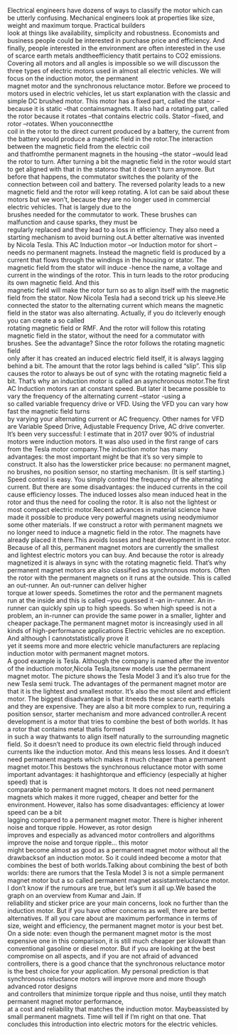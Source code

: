 Electrical  engineers  have  dozens  of   ways  to  classify  the  motor  which  can  be  utterly confusing. 
Mechanical  engineers  look  at  properties  like  size,  weight  and  maximum  torque.  Practical builders  
look  at  things  like  availability,  simplicity  and  robustness.  Economists  and  business people could 
be interested in purchase price and efficiency. And finally, people interested in the  environment  are often 
interested  in  the  use  of  scarce  earth  metals  andtheefficiency thatit pertains to CO2 emissions. 
Covering  all  motors  and  all  angles  is  impossible  so  we  will discusson  the  three  types  of electric 
motors used in almost all electric vehicles.  We  will  focus  on  the  induction  motor, the permanent  
magnet  motor  and the synchronous reluctance motor. Before we proceed to motors used in electric vehicles, 
let us start explanation with the classic and simple DC brushed motor. This motor has a fixed part, called 
the stator –because it is static –that containsmagnets. It also  had  a  rotating  part,  called  the  rotor 
because  it  rotates –that  contains  electric  coils. Stator –fixed, and rotor –rotates. When  youconnectthe  
coil  in  the  rotor  to  the  direct  current  produced  by  a  battery,  the current from the battery would 
produce a magnetic field in the rotor.The  interaction  between  the  magnetic  field  from  the  electric  coil  
and  thatfromthe permanent magnets in the housing –the stator –would lead the rotor to turn. After turning a bit 
the magnetic field in the rotor would start to get aligned with that in the statorso that it doesn't turn anymore.
But  before  that  happens,  the  commutator  switches  the polarity  of  the  connection between coil and battery. 
The reversed polarity leads to a new magnetic field and the rotor will keep rotating. A lot can be said about these 
motors but we won’t, because they are no longer used in commercial electric vehicles. That is largely  due to the  
brushes needed for the commutator to  work.  These  brushes  can  malfunction  and cause  sparks,  they  must  be  
regularly  replaced and they  lead  to  a loss  in efficiency.  They  also  need  a  starting  mechanism  to  avoid 
burning out.A  better  alternative  was  invented  by  Nicola  Tesla.  This  AC  Induction  motor –or  Induction 
motor for short –needs no permanent magnets. Instead the magnetic field is produced by a current that flows through 
the windings in the housing or stator. The magnetic field from the stator will induce -hence the name, a voltage and 
current in the windings of the rotor. This in turn leads to the rotor producing its own magnetic field. And this  
magnetic field will make the rotor turn so as to align itself with the magnetic field from the stator. Now Nicola Tesla 
had a second trick up his sleeve.He  connected  the  stator  to the alternating  current  which  means  the  magnetic  
field  in  the stator was also alternating. Actually,  if  you  do itcleverly  enough  you  can  create  a  so  called  
rotating  magnetic  field  or RMF. And the rotor will follow this rotating magnetic field in the stator, without the 
need for a  commutator  with  brushes. See  the  advantage? Since  the  rotor  follows  the  rotating magnetic  field  
only  after  it  has  created  an  induced  electric  field  itself,  it  is  always  lagging behind a bit. The amount 
that the rotor lags behind is called “slip”. This slip causes the rotor to always be out of sync with the rotating 
magnetic field a bit. That’s why an induction motor is called an asynchronous motor.The first AC Induction motors ran 
at constant speed. But later it became possible to vary the frequency  of  the  alternating  current –stator -using  a  
so  called  variable  frequency  drive  or VFD.  Using  the  VFD  you  can  vary  how  fast  the  magnetic  field  turns  
by  varying  your alternating  current  or AC  frequency.  Other  names  for  VFD  are  Variable  Speed  Drive, Adjustable 
Frequency Drive, AC drive converter. It’s been very successful: I estimate that in 2017 over 90% of industrial motors were 
induction motors. It was also used in the first range of cars from the Tesla motor company.The  induction  motor  has  many  
advantages:  the most important might be that it’s so very simple to construct. It also has the lowersticker price because: 
no  permanent  magnet,  no  brushes,  no  position  sensor,  no  starting  mechanism.  (It  is  self starting.) Speed 
control is easy. You simply control the frequency of the alternating current. But there are some disadvantages: the induced 
currents in the coil cause efficiency losses. The induced losses also mean induced heat in the rotor and thus the need for 
cooling the rotor. It is also not the lightest or most compact electric motor.Recent  advances  in  material  science  have  
made  it  possible  to  produce  very  powerful magnets using neodymiumor some other materials. If we construct a rotor 
with permanent magnets  we  no  longer  need  to  induce  a  magnetic  field  in  the  rotor. The  magnets  have already 
placed it there.This avoids losses and heat development in the rotor. Because of all this, permanent magnet motors are currently 
the smallest and lightest electric motors you can buy. And because the rotor is already magnetized it is always in sync with 
the rotating magnetic field. That’s why permanent magnet motors are also classified as synchronous motors. Often the rotor 
with the permanent magnets on it runs at the outside. This is called an out-runner.  An out-runner  can  deliver  higher  
torque  at  lower  speeds. Sometimes the  rotor  and the permanent magnets run at the inside and this is called –you guessed 
it –an in-runner. An in-runner can quickly spin up to high speeds. So when high speed is not a problem, an in-runner can provide 
the same power in a smaller, lighter and cheaper package.The   permanent   magnet   motor   is   increasingly   used   in   all   
kinds   of   high-performance applications Electric vehicles are no exception. And  although  I  cannotstatistically  prove  it  
yet  it  seems  more  and  more  electric  vehicle manufacturers  are  replacing  induction  motor  with  permanent  magnet  motors.  
A  good example is Tesla. Although the  company  is  named  after  the  inventor  of  the  induction motor,Nicola  Tesla,itsnew 
models use the permanent magnet motor. The picture shows the Tesla Model 3 and it’s also true for the new Tesla semi truck.
The  advantages  of  the  permanent  magnet  motor  are  that  it  is  the  lightest  and  smallest motor. It’s also the most 
silent and efficient motor. The biggest disadvantage is that itneeds these  scarce earth metals and they are expensive. 
They are also a bit more complex to run, requiring a position sensor, starter mechanism and more advanced controller.A recent 
development is a motor that tries to combine the best of both worlds. It  has  a  rotor  that  contains  metal  thatis  formed  
in  such  a  way  thatwants  to  align  itself naturally  to  the  surrounding  magnetic  field.  So it doesn’t need to produce 
its  own  electric field through induced currents like the induction motor. And  this means less losses. And it doesn’t need 
permanent magnets which makes it much cheaper than a permanent magnet motor.This bestows the synchronous reluctance motor 
with some important advantages: it   hashightorque   and   efficiency   (especially   at   higher   speed)   that   is   
comparable   to permanent  magnet  motors.  It  does  not  need  permanent  magnets  which  makes  it  more rugged, cheaper 
and better for the environment. However,  italso  has  some  disadvantages:  efficiency  at  lower  speed  can  be  a  bit  
lagging compared to a permanent magnet motor. There is higher inherent noise and torque ripple. However,  as  rotor  design  
improves  and  especially  as  advanced  motor  controllers  and algorithms  improve the noise and torque ripple... this motor  
might  become  almost  as  good as a permanent magnet motor without all the drawbacksof an induction motor. So it could indeed 
become a motor that combines the best of both worlds.Talking about combining the best of both worlds: there are rumors that 
the Tesla Model 3 is not  a  simple  permanent  magnet  motor  but  a  so  called  permanent magnet  assistantreluctance motor. 
I don’t know if the rumours are true, but let’s sum it all up.We  based  the  graph  on  an overview from Kumar and Jain. If  
reliability  and  sticker  price  are  your  main  concerns,  look  no  further  than  the  induction motor. But if you have 
other concerns as well, there are better alternatives. If  all you  care  about  are  maximum  performance  in  terms  of  
size,  weight  and efficiency,  the permanent magnet motor is your best bet. On a side note: even though the permanent magnet 
motor is the most expensive one in this comparison, it is still much cheaper per kilowatt than conventional gasoline or diesel 
motor. But  if  you  are  looking  at  the  best  compromise  on  all  aspects,  and  if  you  are  not  afraid  of advanced  
controllers,  there  is  a good  chance  that  the  synchronous  reluctance  motor  is  the best choice for your application. 
My  personal prediction is  that  synchronous  reluctance motors  will improve  more  and more though advanced  rotor  designs  
and controllers  that  minimize  torque  ripple  and  thus  noise, until  they  match  permanent  magnet  motor  performance,  
at  a  cost  and  reliability  that matches the induction motor. Maybeassisted by small permanent magnets. Time will tell if 
I’m right on that one. That  concludes  this  introduction  into  electric  motors  for  the  electric  vehicles.  
